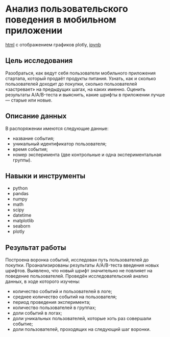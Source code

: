 # Анализ пользовательского поведения в мобильном приложении

[html](https://nbviewer.org/github/irashtelm/portfolio/blob/main/app_food_startup/app_food_startup.ipynb) с отображением графиков plotly, [ipynb](https://github.com/irashtelm/portfolio/blob/main/app_food_startup/app_food_startup.ipynb)

## **Цель исследования**

Разобраться, как ведут себя пользователи мобильного приложения стартапа, который продаёт продукты питания. Узнать, как и сколько пользователей доходит до покупки, сколько пользователей «застревает» на предыдущих шагах, на каких именно. Оценить результаты A/A/B-теста и выяснить, какие шрифты в приложении лучше — старые или новые.

## **Описание данных**

В распоряжении имеются следующие данные:

- название события;
- уникальный идентификатор пользователя;
- время события;
- номер эксперимента (две контрольные и одна экспериментальная группы).

## **Навыки и инструменты**

- python
- pandas
- numpy
- math
- scipy
- datetime
- matplotlib
- seaborn
- plotly

## **Результат работы**

Построена воронка событий, исследован путь пользователей до покупки. Проанализированы результаты A/A/B-теста введения новых шрифтов. Выявлено, что новый шрифт значительно не повлияет на поведение пользователей. Проведён исследовательский анализ данных, в ходе которого изучены:

- количество событий и пользователей в логе;
- среднее количество событий на пользователя;
- период проведения эксперимента;
- количество пользователей в группах;
- доли событий в логах;
- доли уникальных пользователей, которые хоть раз совершали событие;
- доли пользователей, проходящих на следующий шаг воронки.
